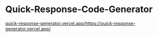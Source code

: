 # Quick-Response-Code-Generator

[quick-response-generator.vercel.app/](https://quick-response-generator.vercel.app/)https://quick-response-generator.vercel.app/
